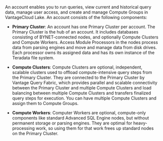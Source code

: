 
An account enables you to run queries, view current and historical query data, manage user access, and create and manage Compute Groups in VantageCloud Lake. An account consists of the following components:

-   **Primary Cluster**: An account has one Primary Cluster per account. The Primary Cluster is the hub of an account. It includes databases consisting of BYNET-connected nodes, and optionally Compute Clusters and Compute Workers. Access Module Processors in the nodes process data from parsing engines and move and manage data from disk drives. Each processor owns its assigned data and has its own instance of the Teradata file system.

-   **Compute Clusters**: Compute Clusters are optional, independent, scalable clusters used to offload compute-intensive query steps from the Primary Cluster. They are connected to the Primary Cluster by Vantage Query Fabric, which provides parallel and scalable connectivity between the Primary Cluster and multiple Compute Clusters and load balancing between multiple Compute Clusters and transfers finalized query steps for execution. You can have multiple Compute Clusters and assign them to Compute Groups.

-   **Compute Workers**: Computer Workers are optional, compute-only components like standard Advanced SQL Engine nodes, but without permanent storage or parsing engines. They are optimal for heavy-processing work, so using them for that work frees up standard nodes on the Primary Cluster.


